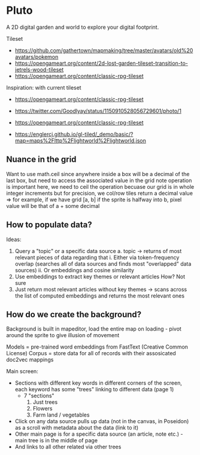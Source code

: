 # Pluto
A 2D digital garden and world to explore your digital footprint.

Tileset 
- https://github.com/gathertown/mapmaking/tree/master/avatars/old%20avatars/pokemon
- https://opengameart.org/content/2d-lost-garden-tileset-transition-to-jetrels-wood-tileset
- https://opengameart.org/content/classic-rpg-tileset


Inspiration:
with current tileset 
- https://opengameart.org/content/classic-rpg-tileset

- https://twitter.com/Goodlyay/status/1150910528056729601/photo/1
- https://opengameart.org/content/classic-rpg-tileset
- https://englercj.github.io/gl-tiled/_demo/basic/?map=maps%2Flttp%2Flightworld%2Flightworld.json


## Nuance in the grid
Want to use math.ceil since anywhere inside a box will be a decimal of the last box, but need to access the associated value in the grid 
note operation is important here, we need to ceil the operation 
becuase our grid is in whole integer increments but for precision, we
col/row tiles return a decimal value => for example, if we have 
grid [a, b] if the sprite is halfway into b, pixel value will be that of a + some decimal

## How to populate data?
Ideas:
1. Query a "topic" or a specific data source
    a. topic -> returns of most relevant pieces of data regarding that
        i. Either via token-frequency overlap (searches all of data sources and finds most "overlapped" data sources)
        ii. Or embeddings and cosine similarity
2. Use embeddings to extract key themes or relevant articles
    How? Not sure
3. Just return most relevant articles without key themes -> scans across the list of computed embeddings and returns the most relevant ones

## How do we create the background?
Background is built in mapeditor, load the entire map on loading - pivot around the sprite to give illusion of movement

Models = pre-trained word embeddings from FastText (Creative Common License)
Corpus = store data for all of records with their assosicated doc2vec mappings


Main screen:
- Sections with different key words in different corners of the screen, each keyword has some "trees" linking to different data (page 1)
    - 7 "sections"
        1. Just trees
        2. Flowers
        3. Farm land / vegetables
- Click on any data source pulls up data (not in the canvas, in Poseidon) as a scroll with metadata about the data (link to it)
- Other main page is for a specific data source (an article, note etc.) - main tree is in the middle of page
- And links to all other related via other trees